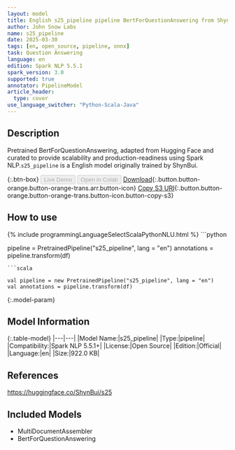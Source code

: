 ```yaml
---
layout: model
title: English s25_pipeline pipeline BertForQuestionAnswering from ShynBui
author: John Snow Labs
name: s25_pipeline
date: 2025-03-30
tags: [en, open_source, pipeline, onnx]
task: Question Answering
language: en
edition: Spark NLP 5.5.1
spark_version: 3.0
supported: true
annotator: PipelineModel
article_header:
  type: cover
use_language_switcher: "Python-Scala-Java"
---
```


## Description

Pretrained BertForQuestionAnswering, adapted from Hugging Face and curated to provide scalability and production-readiness using Spark NLP.`s25_pipeline` is a English model originally trained by ShynBui.

{:.btn-box}
<button class="button button-orange" disabled>Live Demo</button>
<button class="button button-orange" disabled>Open in Colab</button>
[Download](https://s3.amazonaws.com/auxdata.johnsnowlabs.com/public/models/s25_pipeline_en_5.5.1_3.0_1743344890415.zip){:.button.button-orange.button-orange-trans.arr.button-icon}
[Copy S3 URI](s3://auxdata.johnsnowlabs.com/public/models/s25_pipeline_en_5.5.1_3.0_1743344890415.zip){:.button.button-orange.button-orange-trans.button-icon.button-copy-s3}

## How to use



<div class="tabs-box" markdown="1">
{% include programmingLanguageSelectScalaPythonNLU.html %}
```python

pipeline = PretrainedPipeline("s25_pipeline", lang = "en")
annotations =  pipeline.transform(df)   

```
```scala

val pipeline = new PretrainedPipeline("s25_pipeline", lang = "en")
val annotations = pipeline.transform(df)

```
</div>

{:.model-param}
## Model Information

{:.table-model}
|---|---|
|Model Name:|s25_pipeline|
|Type:|pipeline|
|Compatibility:|Spark NLP 5.5.1+|
|License:|Open Source|
|Edition:|Official|
|Language:|en|
|Size:|922.0 KB|

## References

https://huggingface.co/ShynBui/s25

## Included Models

- MultiDocumentAssembler
- BertForQuestionAnswering